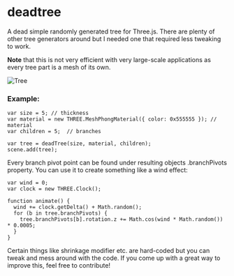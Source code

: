 # deadtree
A dead simple randomly generated tree for Three.js. There are plenty of other tree generators around but I needed one that required less tweaking to work. 

**Note** that this is not very efficient with very large-scale applications as every tree part is a mesh of its own.

![Tree](https://dl.dropboxusercontent.com/u/21942940/git/deadtree/sample.jpg)

### Example:
```
var size = 5; // thickness
var material = new THREE.MeshPhongMaterial({ color: 0x555555 }); // material
var children = 5;  // branches

var tree = deadTree(size, material, children);
scene.add(tree);
```

Every branch pivot point can be found under resulting objects .branchPivots property. You can use it to create something like a wind effect:
```
var wind = 0;
var clock = new THREE.Clock();

function animate() {
  wind += clock.getDelta() + Math.random();
  for (b in tree.branchPivots) {
    tree.branchPivots[b].rotation.z += Math.cos(wind * Math.random()) * 0.0005;
  }
}
```

Certain things like shrinkage modifier etc. are hard-coded but you can tweak and mess around with the code. If you come up with a great way to improve this, feel free to contribute!
